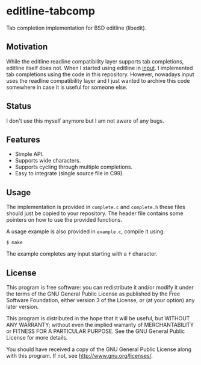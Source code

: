 # editline-tabcomp

Tab completion implementation for BSD editline (libedit).

## Motivation

While the editline readline compatibility layer supports tab
completions, editline itself does not. When I started using editline in
[input][input github]. I implemented tab completions using the code in
this repository. However, nowadays input uses the readline compatibility
layer and I just wanted to archive this code somewhere in case it is
useful for someone else.

## Status

I don't use this myself anymore but I am not aware of any bugs.

## Features

* Simple API.
* Supports wide characters.
* Supports cycling through multiple completions.
* Easy to integrate (single source file in C99).

## Usage

The implementation is provided in `complete.c` and `complete.h` these
files should just be copied to your repository. The header file contains
some pointers on how to use the provided functions.

A usage example is also provided in `example.c`, compile it using:

	$ make

The example completes any input starting with a `f` character.

## License

This program is free software: you can redistribute it and/or modify it
under the terms of the GNU General Public License as published by the
Free Software Foundation, either version 3 of the License, or (at your
option) any later version.

This program is distributed in the hope that it will be useful, but
WITHOUT ANY WARRANTY; without even the implied warranty of
MERCHANTABILITY or FITNESS FOR A PARTICULAR PURPOSE. See the GNU General
Public License for more details.

You should have received a copy of the GNU General Public License along
with this program. If not, see <http://www.gnu.org/licenses/>.

[input github]: https://github.com/nmeum/input

